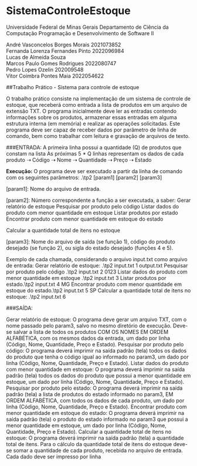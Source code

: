 # SistemaControleEstoque
Universidade Federal de Minas Gerais 
Departamento de Ciência da Computação 
Programação e Desenvolvimento de Software II

André Vasconcelos Borges Morais 2021073852  
Fernanda Lorenza Fernandes Pinto 2022096984  
Lucas de Almeida Souza   
Marcos Paulo Gomes Rodrigues 2022080747  
Pedro Lopes Ozelin 202009548  
Vitor Coimbra Pontes Maia 2022054622

##Trabalho Prático - Sistema para controle de estoque

O trabalho prático consiste na implementação de um sistema de controle de estoque, que receberá como entrada a lista de produtos em um arquivo de extensão TXT.
O programa inicialmente deve ler as entradas contendo informações sobre os produtos, armazenar essas entradas em alguma estrutura interna (em memória) e realizar as operações solicitadas.
Este programa deve ser capaz de receber dados por parâmetro de linha de comando, bem como trabalhar com leitura e gravação de arquivos de texto.

###ENTRADA: 
A primeira linha possui a quantidade (Q) de produtos que constam na lista 
As próximas 5 * Q linhas representam os dados de cada produto
⇢ Código
⇢ Nome
⇢ Quantidade
⇢ Preço
⇢ Estado

**Execução:** O programa deve ser executado a partir da linha de comando com os seguintes parâmetros:
.\tp2 [param1] [param2] [param3]

[param1]: Nome do arquivo de entrada.

[param2]: Número correspondente a função a ser executada, a saber:
Gerar relatório de estoque
Pesquisar por produto pelo código
Listar dados do produto com menor quantidade em estoque
Listar produtos por estado
Encontrar produto com menor quantidade em estoque do estado

Calcular a quantidade total de itens no estoque

[param3]: Nome do arquivo de saída (se função 1), código do produto desejado (se função 2), ou sigla do estado desejado (funções 4 e 5).

Exemplo de cada chamada, considerando o arquivo input.txt como arquivo de entrada:
Gerar relatório de estoque: .\tp2 input.txt 1 output.txt
Pesquisar por produto pelo código .\tp2 input.txt 2 0123
Listar dados do produto com menor quantidade em estoque .\tp2 input.txt 3
Listar produtos por estado.\tp2 input.txt 4 MG
Encontrar produto com menor quantidade em estoque do estado.\tp2 input.txt 5 SP
Calcular a quantidade total de itens no estoque: .\tp2 input.txt 6

###SAÍDA: 

Gerar relatório de estoque:
O programa deve gerar um arquivo TXT, com o nome passado pelo param3, salvo no mesmo diretório de execução. Deve-se salvar a lista de todos os produtos COM OS NOMES EM ORDEM ALFABÉTICA, com os mesmos dados da entrada, um dado por linha (Código, Nome, Quantidade, Preço e Estado).
Pesquisar por produto pelo código:
O programa deverá imprimir na saída padrão (tela) todos os dados do produto que tenha o código igual ao informado no param3, um dado por linha (Código, Nome, Quantidade, Preço e Estado).
Listar dados do produto com menor quantidade em estoque:
O programa deverá imprimir na saída padrão (tela) todos os dados do produto que possui a menor quantidade em estoque, um dado por linha (Código, Nome, Quantidade, Preço e Estado).
Pesquisar por produto pelo estado:
O programa deverá imprimir na saída padrão (tela) a lista de produtos do estado informado no param3, EM ORDEM ALFABÉTICA, com todos os dados de cada produto, um dado por linha (Código, Nome, Quantidade, Preço e Estado).
Encontrar produto com menor quantidade em estoque do estado:
O programa deverá imprimir na saída padrão (tela) o produto do estado informado no param3 que possui a menor quantidade em estoque, um dado por linha (Código, Nome, Quantidade, Preço e Estado).
Calcular a quantidade total de itens no estoque:
O programa deverá imprimir na saída padrão (tela) a quantidade total de itens. Para o cálculo da quantidade total de itens do estoque deve-se somar a quantidade de cada produto, recebida no arquivo de entrada.
Cada dado deve ser impresso por linha
